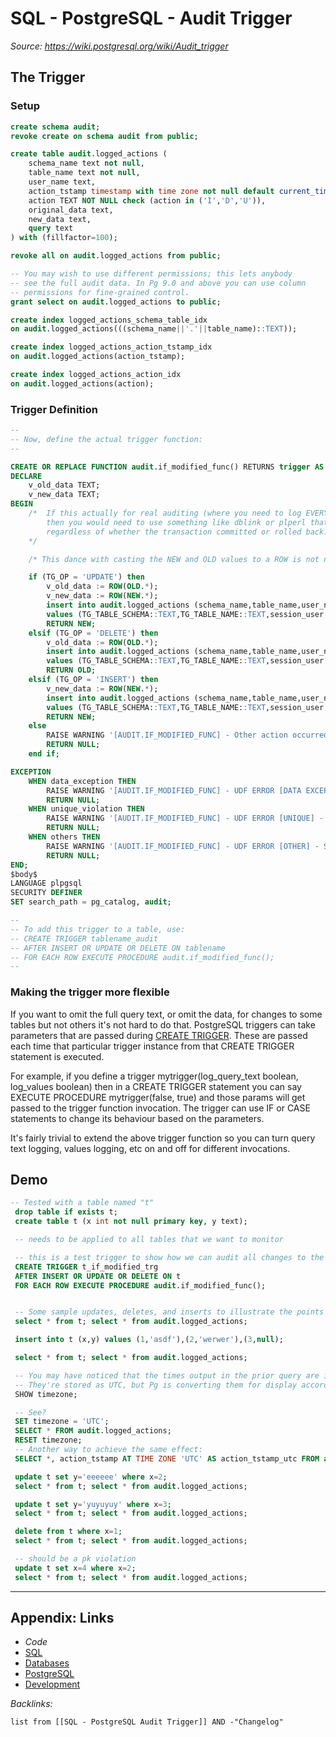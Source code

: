 # SQL - PostgreSQL - Audit Trigger

*Source: https://wiki.postgresql.org/wiki/Audit_trigger*

## The Trigger

### Setup

````SQL
create schema audit;
revoke create on schema audit from public;

create table audit.logged_actions (
    schema_name text not null,
    table_name text not null,
    user_name text,
    action_tstamp timestamp with time zone not null default current_timestamp,
    action TEXT NOT NULL check (action in ('I','D','U')),
    original_data text,
    new_data text,
    query text
) with (fillfactor=100);

revoke all on audit.logged_actions from public;

-- You may wish to use different permissions; this lets anybody
-- see the full audit data. In Pg 9.0 and above you can use column
-- permissions for fine-grained control.
grant select on audit.logged_actions to public;

create index logged_actions_schema_table_idx 
on audit.logged_actions(((schema_name||'.'||table_name)::TEXT));

create index logged_actions_action_tstamp_idx 
on audit.logged_actions(action_tstamp);

create index logged_actions_action_idx 
on audit.logged_actions(action);
````

### Trigger Definition

````SQL
--
-- Now, define the actual trigger function:
--

CREATE OR REPLACE FUNCTION audit.if_modified_func() RETURNS trigger AS $body$
DECLARE
    v_old_data TEXT;
    v_new_data TEXT;
BEGIN
    /*  If this actually for real auditing (where you need to log EVERY action),
        then you would need to use something like dblink or plperl that could log outside the transaction,
        regardless of whether the transaction committed or rolled back.
    */

    /* This dance with casting the NEW and OLD values to a ROW is not necessary in pg 9.0+ */

    if (TG_OP = 'UPDATE') then
        v_old_data := ROW(OLD.*);
        v_new_data := ROW(NEW.*);
        insert into audit.logged_actions (schema_name,table_name,user_name,action,original_data,new_data,query) 
        values (TG_TABLE_SCHEMA::TEXT,TG_TABLE_NAME::TEXT,session_user::TEXT,substring(TG_OP,1,1),v_old_data,v_new_data, current_query());
        RETURN NEW;
    elsif (TG_OP = 'DELETE') then
        v_old_data := ROW(OLD.*);
        insert into audit.logged_actions (schema_name,table_name,user_name,action,original_data,query)
        values (TG_TABLE_SCHEMA::TEXT,TG_TABLE_NAME::TEXT,session_user::TEXT,substring(TG_OP,1,1),v_old_data, current_query());
        RETURN OLD;
    elsif (TG_OP = 'INSERT') then
        v_new_data := ROW(NEW.*);
        insert into audit.logged_actions (schema_name,table_name,user_name,action,new_data,query)
        values (TG_TABLE_SCHEMA::TEXT,TG_TABLE_NAME::TEXT,session_user::TEXT,substring(TG_OP,1,1),v_new_data, current_query());
        RETURN NEW;
    else
        RAISE WARNING '[AUDIT.IF_MODIFIED_FUNC] - Other action occurred: %, at %',TG_OP,now();
        RETURN NULL;
    end if;

EXCEPTION
    WHEN data_exception THEN
        RAISE WARNING '[AUDIT.IF_MODIFIED_FUNC] - UDF ERROR [DATA EXCEPTION] - SQLSTATE: %, SQLERRM: %',SQLSTATE,SQLERRM;
        RETURN NULL;
    WHEN unique_violation THEN
        RAISE WARNING '[AUDIT.IF_MODIFIED_FUNC] - UDF ERROR [UNIQUE] - SQLSTATE: %, SQLERRM: %',SQLSTATE,SQLERRM;
        RETURN NULL;
    WHEN others THEN
        RAISE WARNING '[AUDIT.IF_MODIFIED_FUNC] - UDF ERROR [OTHER] - SQLSTATE: %, SQLERRM: %',SQLSTATE,SQLERRM;
        RETURN NULL;
END;
$body$
LANGUAGE plpgsql
SECURITY DEFINER
SET search_path = pg_catalog, audit;

--
-- To add this trigger to a table, use:
-- CREATE TRIGGER tablename_audit
-- AFTER INSERT OR UPDATE OR DELETE ON tablename
-- FOR EACH ROW EXECUTE PROCEDURE audit.if_modified_func();
--
````

### Making the trigger more flexible

If you want to omit the full query text, or omit the data, for changes to some tables but not others it's not hard to do that. PostgreSQL triggers can take parameters that are passed during [CREATE TRIGGER](http://www.postgresql.org/docs/9.1/static/sql-createtrigger.html). These are passed each time that particular trigger instance from that CREATE TRIGGER statement is executed.

For example, if you define a trigger mytrigger(log_query_text boolean, log_values boolean) then in a CREATE TRIGGER statement you can say EXECUTE PROCEDURE mytrigger(false, true) and those params will get passed to the trigger function invocation. The trigger can use IF or CASE statements to change its behaviour based on the parameters.

It's fairly trivial to extend the above trigger function so you can turn query text logging, values logging, etc on and off for different invocations.

## Demo

````SQL
-- Tested with a table named "t"
 drop table if exists t;
 create table t (x int not null primary key, y text);

 -- needs to be applied to all tables that we want to monitor

 -- this is a test trigger to show how we can audit all changes to the relevant tables, including inserts
 CREATE TRIGGER t_if_modified_trg 
 AFTER INSERT OR UPDATE OR DELETE ON t
 FOR EACH ROW EXECUTE PROCEDURE audit.if_modified_func();


 -- Some sample updates, deletes, and inserts to illustrate the points
 select * from t; select * from audit.logged_actions;

 insert into t (x,y) values (1,'asdf'),(2,'werwer'),(3,null);

 select * from t; select * from audit.logged_actions;

 -- You may have noticed that the times output in the prior query are in your local time. 
 -- They're stored as UTC, but Pg is converting them for display according to the 'timezone' GUC.
 SHOW timezone;

 -- See?
 SET timezone = 'UTC';
 SELECT * FROM audit.logged_actions;
 RESET timezone;
 -- Another way to achieve the same effect:
 SELECT *, action_tstamp AT TIME ZONE 'UTC' AS action_tstamp_utc FROM audit.logged_actions;

 update t set y='eeeeee' where x=2;
 select * from t; select * from audit.logged_actions;

 update t set y='yuyuyuy' where x=3;
 select * from t; select * from audit.logged_actions;

 delete from t where x=1;
 select * from t; select * from audit.logged_actions;

 -- should be a pk violation
 update t set x=4 where x=2;
 select * from t; select * from audit.logged_actions;
````

---

## Appendix: Links

* *Code*
* [SQL](../../../../3-Resources/Tools/Developer%20Tools/Data%20Stack/Procedural%20Languages/SQL.md)
* [Databases](../../../MOCs/Databases.md)
* [PostgreSQL](../../../../3-Resources/Tools/Developer%20Tools/Data%20Stack/Databases/PostgreSQL.md)
* [Development](../../../MOCs/Development.md)

*Backlinks:*

````dataview
list from [[SQL - PostgreSQL Audit Trigger]] AND -"Changelog"
````
